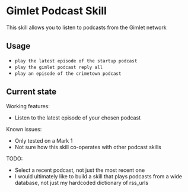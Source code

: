 # Gimlet Podcast Skill

This skill allows you to listen to podcasts from the Gimlet network

## Usage
* `play the latest episode of the startup podcast`
* `play the gimlet podcast reply all`
* `play an episode of the crimetown podcast`

## Current state

Working features:
 - Listen to the latest episode of your chosen podcast

Known issues:
 - Only tested on a Mark 1
 - Not sure how this skill co-operates with other podcast skills

TODO:
 - Select a recent podcast, not just the most recent one
 - I would ultimately like to build a skill that plays podcasts from a wide database, not just my hardcoded dictionary of rss_urls
